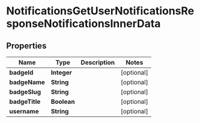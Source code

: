

# NotificationsGetUserNotificationsResponseNotificationsInnerData


## Properties

| Name | Type | Description | Notes |
|------------ | ------------- | ------------- | -------------|
|**badgeId** | **Integer** |  |  [optional] |
|**badgeName** | **String** |  |  [optional] |
|**badgeSlug** | **String** |  |  [optional] |
|**badgeTitle** | **Boolean** |  |  [optional] |
|**username** | **String** |  |  [optional] |



